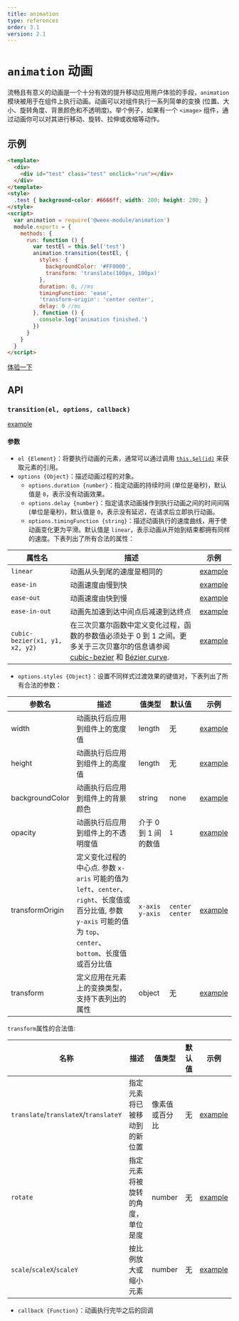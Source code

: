 ```yaml
---
title: animation
type: references
order: 3.1
version: 2.1
---
```


# `animation` 动画

流畅且有意义的动画是一个十分有效的提升移动应用用户体验的手段，`animation` 模块被用于在组件上执行动画。动画可以对组件执行一系列简单的变换 (位置、大小、旋转角度、背景颜色和不透明度)。举个例子，如果有一个 `<image>` 组件，通过动画你可以对其进行移动、旋转、拉伸或收缩等动作。

## 示例

```html
<template>
  <div>
    <div id="test" class="test" onclick="run"></div>
  </div>
</template>
<style>
  .test { background-color: #6666ff; width: 200; height: 200; }
</style>
<script>
  var animation = require('@weex-module/animation')
  module.exports = {
    methods: {
      run: function () {
        var testEl = this.$el('test')
        animation.transition(testEl, {
          styles: {
            backgroundColor: '#FF0000',
            transform: 'translate(100px, 100px)'
          },
          duration: 0, //ms
          timingFunction: 'ease',
          'transform-origin': 'center center',
          delay: 0 //ms
        }, function () {
          console.log('animation finished.')
        })
      }
    }
  }
</script>
```

[体验一下](http://dotwe.org/2ae04d3a7017a2ec748cf40905fcd98c)

## API

### `transition(el, options, callback)`

[example](http://dotwe.org/a034a49b5863da099843eb9a0eea9f93)

#### 参数

* `el {Element}`：将要执行动画的元素，通常可以通过调用 [`this.$el(id)`](../api.html) 来获取元素的引用。
* `options {Object}`：描述动画过程的对象。
  * `options.duration {number}`：指定动画的持续时间 (单位是毫秒)，默认值是 `0`，表示没有动画效果。
  * `options.delay {number}`：指定请求动画操作到执行动画之间的时间间隔 (单位是毫秒)，默认值是 `0`，表示没有延迟，在请求后立即执行动画。
  * `options.timingFunction {string}`：描述动画执行的速度曲线，用于使动画变化更为平滑。默认值是 `linear`，表示动画从开始到结束都拥有同样的速度。下表列出了所有合法的属性：

| 属性名 | 描述 | 示例 |
| ---- | ---- | ---- |
| `linear` | 动画从头到尾的速度是相同的 | [example](http://dotwe.org/70e0c243ffde30abd8fd353f8c6d1d9a) |
| `ease-in` | 动画速度由慢到快 | [example](http://dotwe.org/23b104f833039f263957481f2e2c40c9) |
| `ease-out` | 动画速度由快到慢 | [example](http://dotwe.org/04dab95e073a2c3a808e6b01fc20e996) |
| `ease-in-out` | 动画先加速到达中间点后减速到达终点 | [example](http://dotwe.org/fc37ec17d215e786ce336a00457489e3) |
| `cubic-bezier(x1, y1, x2, y2)` | 在三次贝塞尔函数中定义变化过程，函数的参数值必须处于 0 到 1 之间。更多关于三次贝塞尔的信息请参阅 [cubic-bezier](http://cubic-bezier.com/) 和 [Bézier curve](https://en.wikipedia.org/wiki/B%C3%A9zier_curve). | [example](http://weex.alibaba-inc.com/playground/95d8f15d0014c31d3a1d15728313f2a5) |

* `options.styles {Object}`：设置不同样式过渡效果的键值对，下表列出了所有合法的参数：

| 参数名 | 描述 | 值类型 | 默认值 | 示例 |
| ---- | ---- | ---- | ---- |---- |
| width | 动画执行后应用到组件上的宽度值 | length | 无 | [example](http://dotwe.org/b599d273f996cfdcbeca7bd5c828ca90) |
| height | 动画执行后应用到组件上的高度值 | length | 无 | [example](http://dotwe.org/d0b1ccadf386ba00960d0c8340c682e5) |
| backgroundColor | 动画执行后应用到组件上的背景颜色 | string | none | [example](http://dotwe.org/f4616ee18f6042b63a8fdcd2816b1712) |
| opacity | 动画执行后应用到组件上的不透明度值 | 介于 0 到 1 间的数值 | `1` | [example](http://dotwe.org/f94394173301db83ae6e66d1330a0d0b) |
| transformOrigin | 定义变化过程的中心点. 参数 `x-aris` 可能的值为 `left`、`center`、`right`、长度值或百分比值, 参数 `y-axis` 可能的值为 `top`、`center`、`bottom`、长度值或百分比值 | `x-axis y-axis` | `center center` | [example](http://dotwe.org/de43f5a47de230dd531797458bf7fd3c) |
| transform | 定义应用在元素上的变换类型，支持下表列出的属性 | object | 无 | [example](http://dotwe.org/6766dab0589f7831d4bb6030f4226996) |

`transform`属性的合法值:

| 名称 | 描述 | 值类型 | 默认值 | 示例 |
| ---- | ---- | ---- | ---- | ---- |
| `translate`/`translateX`/`translateY` | 指定元素将已被移动到的新位置 | 像素值或百分比 | 无 | [example](http://dotwe.org/6638e66e296723bbef3e59c83b2b5003) |
| `rotate` | 指定元素将被旋转的角度，单位是度 | number | 无 | [example](http://dotwe.org/ba9e9920594d9388744b2bd0d1b7695d) |
| `scale`/`scaleX`/`scaleY` | 按比例放大或缩小元素 | number | 无 | [example](http://dotwe.org/14b42dde6583ab222bd2b7ed08f241c8) |

* `callback {Function}`：动画执行完毕之后的回调
